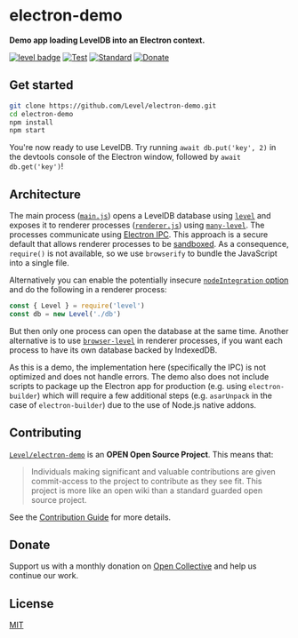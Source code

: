 # electron-demo

**Demo app loading LevelDB into an Electron context.**

[![level badge][level-badge]](https://github.com/Level/awesome)
[![Test](https://img.shields.io/github/workflow/status/Level/electron-demo/Test?label=test)](https://github.com/Level/electron-demo/actions/workflows/test.yml)
[![Standard](https://img.shields.io/badge/standard-informational?logo=javascript&logoColor=fff)](https://standardjs.com)
[![Donate](https://img.shields.io/badge/donate-orange?logo=open-collective&logoColor=fff)](https://opencollective.com/level)

## Get started

```bash
git clone https://github.com/Level/electron-demo.git
cd electron-demo
npm install
npm start
```

You're now ready to use LevelDB. Try running `await db.put('key', 2)` in the devtools console of the Electron window, followed by `await db.get('key')`!

## Architecture

The main process ([`main.js`](./main.js)) opens a LevelDB database using [`level`](https://github.com/Level/level) and exposes it to renderer processes ([`renderer.js`](./renderer.js)) using [`many-level`](https://github.com/Level/many-level). The processes communicate using [Electron IPC](https://www.electronjs.org/docs/latest/api/ipc-main). This approach is a secure default that allows renderer processes to be [sandboxed](https://www.electronjs.org/docs/latest/tutorial/sandbox). As a consequence, `require()` is not available, so we use `browserify` to bundle the JavaScript into a single file.

Alternatively you can enable the potentially insecure [`nodeIntegration` option](https://www.electronjs.org/docs/latest/api/browser-window#new-browserwindowoptions) and do the following in a renderer process:

```js
const { Level } = require('level')
const db = new Level('./db')
```

But then only one process can open the database at the same time. Another alternative is to use [`browser-level`](https://github.com/Level/browser-level) in renderer processes, if you want each process to have its own database backed by IndexedDB.

As this is a demo, the implementation here (specifically the IPC) is not optimized and does not handle errors. The demo also does not include scripts to package up the Electron app for production (e.g. using `electron-builder`) which will require a few additional steps (e.g. `asarUnpack` in the case of `electron-builder`) due to the use of Node.js native addons.

## Contributing

[`Level/electron-demo`](https://github.com/Level/electron-demo) is an **OPEN Open Source Project**. This means that:

> Individuals making significant and valuable contributions are given commit-access to the project to contribute as they see fit. This project is more like an open wiki than a standard guarded open source project.

See the [Contribution Guide](https://github.com/Level/community/blob/master/CONTRIBUTING.md) for more details.

## Donate

Support us with a monthly donation on [Open Collective](https://opencollective.com/level) and help us continue our work.

## License

[MIT](LICENSE)

[level-badge]: https://leveljs.org/img/badge.svg
